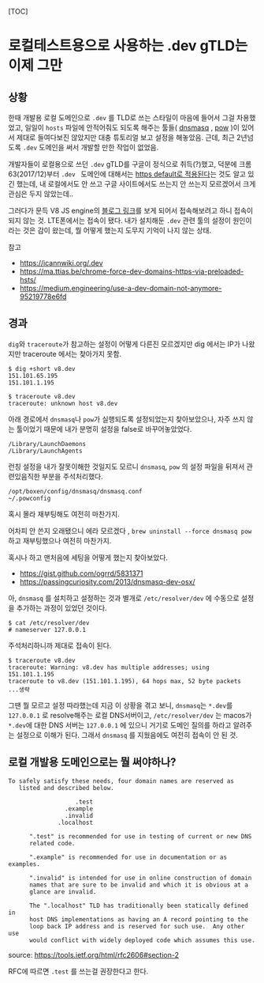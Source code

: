 [TOC]


# 로컬테스트용으로 사용하는 .dev gTLD는 이제 그만

## 상황

한때 개발용 로컬 도메인으로 `.dev` 를 TLD로 쓰는 스타일이 마음에 들어서 그걸 차용했었고, 일일이 `hosts` 파일에 안적어줘도 되도록 해주는 툴들( [dnsmasq](http://www.thekelleys.org.uk/dnsmasq/doc.html) , [pow](http://pow.cx/) )이 있어서 제대로 들여다보진 않았지만 대충 튜토리얼 보고 설정을 해놓았음. 근데, 최근 2년넘도록 `.dev` 도메인을 써서 개발할 만한 작업이 없었음.

개발자들이 로컬용으로 쓰던 `.dev` gTLD를 구글이 정식으로 취득(?)했고, 덕분에 크롬63(2017/12)부터 `.dev ` 도메인에 대해서는 [https default로 적용된다](https://webdevstudios.com/2017/12/12/google-chrome-63/)는 것도 알고 있긴 했는데, 내 로컬에서도 안 쓰고 구글 사이트에서도 쓰는지 안 쓰는지 모르겠어서 크게 관심은 두지 않았는데..

그러다가 문득 V8 JS engine의 [블로그 링크](https://v8.dev/blog)를 보게 되어서 접속해보려고 하니 접속이 되지 않는 것. LTE폰에서는 접속이 됐다. 내가 설치해둔 `.dev`  관련 툴의 설정이 원인이라는 것은 감이 왔는데, 뭘 어떻게 했는지 도무지 기억이 나지 않는 상태.


참고

- https://icannwiki.org/.dev
- https://ma.ttias.be/chrome-force-dev-domains-https-via-preloaded-hsts/
- https://medium.engineering/use-a-dev-domain-not-anymore-95219778e6fd


## 경과

`dig`와 `traceroute`가 참고하는 설정이 어떻게 다른진 모르겠지만 dig 에서는 IP가 나왔지만 traceroute 에서는 찾아가지 못함.

```
$ dig +short v8.dev
151.101.65.195
151.101.1.195

$ traceroute v8.dev
traceroute: unknown host v8.dev
```

아래 경로에서 `dnsmasq`나 `pow`가 실행되도록 설정되었는지 찾아보았으나, 자주 쓰지 않는 툴이었기 때문에 내가 분명히 설정을 false로 바꾸어놓았었다.

```
/Library/LaunchDaemons
/Library/LaunchAgents
```

런칭 설정을 내가 잘못이해한 것일지도 모르니 `dnsmasq`, `pow` 의 설정 파일을 뒤져서 관련있음직한 부분을 주석처리했다.

```
/opt/boxen/config/dnsmasq/dnsmasq.conf
~/.powconfig
```

혹시 몰라 재부팅해도 여전히 마찬가지.

어차피 안 쓴지 오래됐으니 에라 모르겠다 , `brew uninstall --force dnsmasq pow` 하고 재부팅했으나 여전히 마찬가지.

혹시나 하고 맨처음에 세팅을 어떻게 했는지 찾아보았다.


- https://gist.github.com/ogrrd/5831371
- https://passingcuriosity.com/2013/dnsmasq-dev-osx/

아, `dnsmasq` 를 설치하고 설정하는 것과 별개로 `/etc/resolver/dev` 에 수동으로 설정을 추가하는 과정이 있었던 것이다.

```
$ cat /etc/resolver/dev
# nameserver 127.0.0.1
```

주석처리하니까 제대로 접속이 된다.

```
$ traceroute v8.dev
traceroute: Warning: v8.dev has multiple addresses; using 151.101.1.195
traceroute to v8.dev (151.101.1.195), 64 hops max, 52 byte packets
...생략
```

그땐 뭘 모르고 설정 따라했는데 지금 이 상황을 겪고 보니, `dnsmasq`는 `*.dev`를 `127.0.0.1` 로 resolve해주는 로컬 DNS서버이고, `/etc/resolver/dev` 는 macos가 `*.dev`에 대한 DNS 서버는 `127.0.0.1` 에 있으니 거기로 도메인 질의를 하라고 알려주는 설정으로 이해가 된다. 그래서 `dnsmasq` 를 지웠음에도 여전히 접속이 안 된 것.

## 로컬 개발용 도메인으로는 뭘 써야하나?

```
To safely satisfy these needs, four domain names are reserved as
   listed and described below.

                   .test
                .example
                .invalid
              .localhost

      ".test" is recommended for use in testing of current or new DNS
      related code.

      ".example" is recommended for use in documentation or as examples.

      ".invalid" is intended for use in online construction of domain
      names that are sure to be invalid and which it is obvious at a
      glance are invalid.

      The ".localhost" TLD has traditionally been statically defined in
      host DNS implementations as having an A record pointing to the
      loop back IP address and is reserved for such use.  Any other use
      would conflict with widely deployed code which assumes this use.
```

source: https://tools.ietf.org/html/rfc2606#section-2

RFC에 따르면 `.test` 를 쓰는걸 권장한다고 한다.
